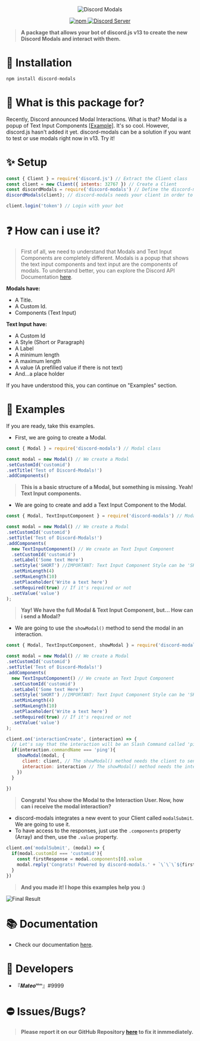 <div align="center">
  <img src="https://cdn.discordapp.com/attachments/910547379617402960/942871547268436088/Discord-Modals.png" alt="Discord Modals" />
  <p align="center">
  <a href="https://www.npmjs.com/package/discord-modals">
    <img src="https://img.shields.io/npm/dt/discord-modals?style=for-the-badge" alt="npm" />
  </a>

  <a href="https://discord.gg/dscbots">
    <img src="https://img.shields.io/discord/852531635252494346?color=5865F2&label=Discord Server&style=for-the-badge" alt="Discord Server" />
  </a>
</p>

</div>

> **A package that allows your bot of discord.js v13 to create the new Discord Modals and interact with them.**

# 🔎 Installation

```sh
npm install discord-modals
```

# 🔮 What is this package for?

Recently, Discord announced Modal Interactions. What is that? Modal is a popup of Text Input Components [[Example]](https://media.discordapp.net/attachments/910547379617402960/942881133379612682/Modals_Test.png?width=881&height=559). It's so cool. However, discord.js hasn't added it yet. discord-modals can be a solution if you want to test or use modals right now in v13. Try it!

# ✨ Setup

```js
const { Client } = require('discord.js') // Extract the Client class
const client = new Client({ intents: 32767 }) // Create a Client
const discordModals = require('discord-modals') // Define the discord-modals package!
discordModals(client); // discord-modals needs your client in order to interact with modals

client.login('token') // Login with your bot
```

# ❓ How can i use it?

> First of all, we need to understand that Modals and Text Input Components are completely different. Modals is a popup that shows the text input components and text input are the components of modals. To understand better, you can explore the Discord API Documentation [here](https://discord.com/developers/docs/interactions/message-components#text-inputs).

**Modals have:**
- A Title.
- A Custom Id.
- Components (Text Input)

**Text Input have:**
- A Custom Id
- A Style (Short or Paragraph)
- A Label
- A minimum length
- A maximum length
- A value (A prefilled value if there is not text)
- And...a place holder

If you have understood this, you can continue on "Examples" section.

# 📜 Examples

If you are ready, take this examples.

- First, we are going to create a Modal.

```js
const { Modal } = require('discord-modals') // Modal class

const modal = new Modal() // We create a Modal
.setCustomId('customid')
.setTitle('Test of Discord-Modals!')
.addComponents()
```
> **This is a basic structure of a Modal, but something is missing. Yeah! Text Input components.**

- We are going to create and add a Text Input Component to the Modal.

```js
const { Modal, TextInputComponent } = require('discord-modals') // Modal & TextInputComponent class

const modal = new Modal() // We create a Modal
.setCustomId('customid')
.setTitle('Test of Discord-Modals!')
.addComponents(
  new TextInputComponent() // We create an Text Input Component
  .setCustomId('customid')
  .setLabel('Some text Here')
  .setStyle('SHORT') //IMPORTANT: Text Input Component Style can be 'SHORT' or 'LONG'
  .setMinLength(4)
  .setMaxLength(10)
  .setPlaceholder('Write a text here')
  .setRequired(true) // If it's required or not
  .setValue('value')  
);
```

> **Yay! We have the full Modal & Text Input Component, but... How can i send a Modal?** 

- We are going to use the `showModal()` method to send the modal in an interaction.

```js
const { Modal, TextInputComponent, showModal } = require('discord-modals') // Now we extract the showModal method

const modal = new Modal() // We create a Modal
.setCustomId('customid')
.setTitle('Test of Discord-Modals!')
.addComponents(
  new TextInputComponent() // We create an Text Input Component
  .setCustomId('customid')
  .setLabel('Some text Here')
  .setStyle('SHORT') //IMPORTANT: Text Input Component Style can be 'SHORT' or 'LONG'
  .setMinLength(4)
  .setMaxLength(10)
  .setPlaceholder('Write a text here')
  .setRequired(true) // If it's required or not
  .setValue('value')  
);

client.on('interactionCreate', (interaction) => {
  // Let's say that the interaction will be an Slash Command called 'ping'.
  if(interaction.commandName === 'ping'){
    showModal(modal, {
      client: client, // The showModal() method needs the client to send the modal through the API.
      interaction: interaction // The showModal() method needs the interaction to send the modal with the Interaction ID & Token.
    })
  }
  
})

```

> **Congrats! You show the Modal to the Interaction User. Now, how can i receive the modal interaction?**

- discord-modals integrates a new event to your Client called `modalSubmit`. We are going to use it.
- To have access to the responses, just use the `.components` property (Array) and then, use the `.value` property.

```js
client.on('modalSubmit', (modal) => {
  if(modal.customId === 'customid'){
    const firstResponse = modal.components[0].value
    modal.reply('Congrats! Powered by discord-modals.' + `\`\`\`${firstResponse}\`\`\``)
  }  
})
```

> **And you made it! I hope this examples help you :)**

![Final Result](https://cdn.discordapp.com/attachments/910547379617402960/943208236478247032/Discord-Modals-Test.gif)

# 📚 Documentation
- Check our documentation [here](https://github.com/Mateo-tem/discord-modals/blob/master/DOCS.md).

# 🔨 Developers
- 『𝑴𝒂𝒕𝒆𝒐ᵗᵉᵐ』#9999

# ⛔ Issues/Bugs?
> **Please report it on our GitHub Repository [here](https://github.com/Mateo-tem/discord-modals/issues) to fix it inmmediately.**